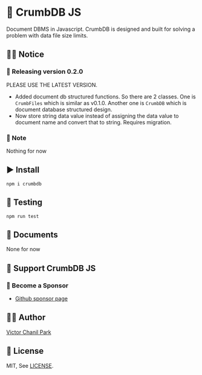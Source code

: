 # 🥇 CrumbDB JS
Document DBMS in Javascript. CrumbDB is designed and built for solving a problem with data file size limits.

## 👨‍🏫 Notice

### 🎉 Releasing version 0.2.0
PLEASE USE THE LATEST VERSION.
- Added document db structured functions. So there are 2 classes. One is `CrumbFiles` which is similar as v0.1.0. Another one is `CrumbDB` which is document database structured design.
- Now store string data value instead of assigning the data value to document name and convert that to string. Requires migration.

### 📢 Note
Nothing for now

## ▶️ Install

```
npm i crumbdb
```

## 🔄 Testing

```
npm run test
```

## 📖 Documents
None for now

## 💪 Support CrumbDB JS

### 👼 Become a Sponsor

- [Github sponsor page](https://github.com/sponsors/opdev1004)

## 👨‍💻 Author

[Victor Chanil Park](https://github.com/opdev1004)

## 💯 License

MIT, See [LICENSE](./LICENSE).
